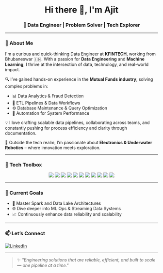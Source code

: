 <h1 align="center">Hi there 👋, I'm Ajit</h1>
<h3 align="center">🚀 Data Engineer | Problem Solver | Tech Explorer</h3>

---

### 🚀 About Me
I'm a curious and quick-thinking Data Engineer at **KFINTECH**, working from Bhubaneswar 🇮🇳. With a passion for **Data Engineering** and **Machine Learning**, I thrive at the intersection of data, technology, and real-world impact.

🔍 I’ve gained hands-on experience in the **Mutual Funds industry**, solving complex problems in:
- 📊 Data Analytics & Fraud Detection
- 🔄 ETL Pipelines & Data Workflows
- ⚙️ Database Maintenance & Query Optimization
- 🤖 Automation for System Performance

💡 I love crafting scalable data pipelines, collaborating across teams, and constantly pushing for process efficiency and clarity through documentation.

🌊 Outside the tech realm, I’m passionate about **Electronics & Underwater Robotics** – where innovation meets exploration.

---

### 🧰 Tech Toolbox

<p align="center">
  <img src="https://img.shields.io/badge/SQL-025E8C?style=for-the-badge&logo=postgresql&logoColor=white" />
  <img src="https://img.shields.io/badge/Python-3776AB?style=for-the-badge&logo=python&logoColor=white" />
  <img src="https://img.shields.io/badge/AWS_S3-569A31?style=for-the-badge&logo=amazon-aws&logoColor=white" />
  <img src="https://img.shields.io/badge/AWS_Glue-232F3E?style=for-the-badge&logo=amazon-aws&logoColor=white" />
  <img src="https://img.shields.io/badge/AWS_EMR-FF9900?style=for-the-badge&logo=amazon-aws&logoColor=white" />
  <img src="https://img.shields.io/badge/EC2-FF9900?style=for-the-badge&logo=amazon-aws&logoColor=white" />
  <img src="https://img.shields.io/badge/DMS-232F3E?style=for-the-badge&logo=amazon-aws&logoColor=white" />
  <img src="https://img.shields.io/badge/PostgreSQL-336791?style=for-the-badge&logo=postgresql&logoColor=white" />
  <img src="https://img.shields.io/badge/MS_SQL_Server-CC2927?style=for-the-badge&logo=microsoftsqlserver&logoColor=white" />
  <img src="https://img.shields.io/badge/ETL%20Pipelines-blue?style=for-the-badge" />
  <img src="https://img.shields.io/badge/Data%20Warehousing-green?style=for-the-badge" />
</p>

---

### 🎯 Current Goals
- 🔧 Master Spark and Data Lake Architectures
- 🌐 Dive deeper into ML Ops & Streaming Data Systems
- 📈 Continuously enhance data reliability and scalability

---

### 📫 Let’s Connect

<p align="left">
  <a href="[https://www.linkedin.com/in/ajit-kumar-jena-1708541b0/](https://www.linkedin.com/in/ajit-kumar-jena-1708541b0/)" target="_blank">
    <img src="https://img.shields.io/badge/LinkedIn-0A66C2?style=for-the-badge&logo=linkedin&logoColor=white" alt="LinkedIn"/>
  </a>
</p>

---

> ✨ _"Engineering solutions that are reliable, efficient, and built to scale — one pipeline at a time."_  
